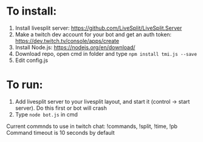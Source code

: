 # To install:

1. Install livesplit server: https://github.com/LiveSplit/LiveSplit.Server
2. Make a twitch dev account for your bot and get an auth token: https://dev.twitch.tv/console/apps/create
3. Install Node.js: https://nodejs.org/en/download/
4. Download repo, open cmd in folder and type `npm install tmi.js --save`
5. Edit config.js

# To run:

1. Add livesplit server to your livesplit layout, and start it (control -> start server). Do this first or bot will crash
2. Type `node bot.js` in cmd


Current commnds to use in twitch chat: !commands, !split, !time, !pb
Command timeout is 10 seconds by default